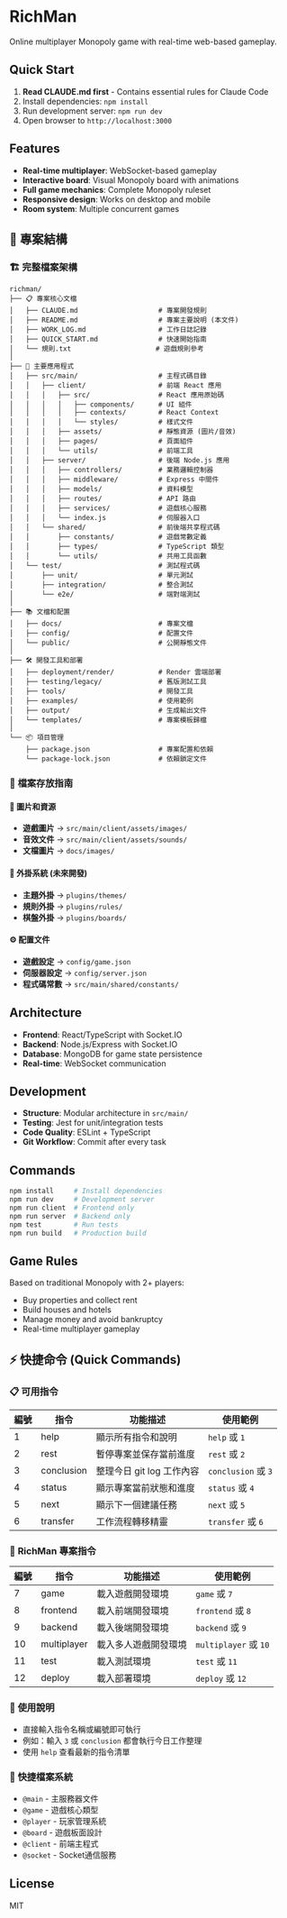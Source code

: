 # RichMan

Online multiplayer Monopoly game with real-time web-based gameplay.

## Quick Start

1. **Read CLAUDE.md first** - Contains essential rules for Claude Code
2. Install dependencies: `npm install`
3. Run development server: `npm run dev`
4. Open browser to `http://localhost:3000`

## Features

- **Real-time multiplayer**: WebSocket-based gameplay
- **Interactive board**: Visual Monopoly board with animations
- **Full game mechanics**: Complete Monopoly ruleset
- **Responsive design**: Works on desktop and mobile
- **Room system**: Multiple concurrent games

## 📁 專案結構

### 🏗️ **完整檔案架構**
```
richman/
├── 📋 專案核心文檔
│   ├── CLAUDE.md                    # 專案開發規則
│   ├── README.md                    # 專案主要說明 (本文件)
│   ├── WORK_LOG.md                  # 工作日誌記錄
│   ├── QUICK_START.md               # 快速開始指南
│   └── 規則.txt                     # 遊戲規則參考
│
├── 🚀 主要應用程式
│   ├── src/main/                    # 主程式碼目錄
│   │   ├── client/                  # 前端 React 應用
│   │   │   ├── src/                 # React 應用原始碼
│   │   │   │   ├── components/      # UI 組件
│   │   │   │   ├── contexts/        # React Context
│   │   │   │   └── styles/          # 樣式文件
│   │   │   ├── assets/              # 靜態資源 (圖片/音效)
│   │   │   ├── pages/               # 頁面組件
│   │   │   └── utils/               # 前端工具
│   │   ├── server/                  # 後端 Node.js 應用
│   │   │   ├── controllers/         # 業務邏輯控制器
│   │   │   ├── middleware/          # Express 中間件
│   │   │   ├── models/              # 資料模型
│   │   │   ├── routes/              # API 路由
│   │   │   ├── services/            # 遊戲核心服務
│   │   │   └── index.js             # 伺服器入口
│   │   └── shared/                  # 前後端共享程式碼
│   │       ├── constants/           # 遊戲常數定義
│   │       ├── types/               # TypeScript 類型
│   │       └── utils/               # 共用工具函數
│   └── test/                        # 測試程式碼
│       ├── unit/                    # 單元測試
│       ├── integration/             # 整合測試
│       └── e2e/                     # 端對端測試
│
├── 📚 文檔和配置
│   ├── docs/                        # 專案文檔
│   ├── config/                      # 配置文件
│   └── public/                      # 公開靜態文件
│
├── 🛠️ 開發工具和部署
│   ├── deployment/render/           # Render 雲端部署
│   ├── testing/legacy/              # 舊版測試工具
│   ├── tools/                       # 開發工具
│   ├── examples/                    # 使用範例
│   ├── output/                      # 生成輸出文件
│   └── templates/                   # 專案模板歸檔
│
└── 📦 項目管理
    ├── package.json                 # 專案配置和依賴
    └── package-lock.json            # 依賴鎖定文件
```

### 🎯 **檔案存放指南**

#### 📸 **圖片和資源**
- **遊戲圖片** → `src/main/client/assets/images/`
- **音效文件** → `src/main/client/assets/sounds/`
- **文檔圖片** → `docs/images/`

#### 🔌 **外掛系統 (未來開發)**
- **主題外掛** → `plugins/themes/`
- **規則外掛** → `plugins/rules/`
- **棋盤外掛** → `plugins/boards/`

#### ⚙️ **配置文件**
- **遊戲設定** → `config/game.json`
- **伺服器設定** → `config/server.json`
- **程式碼常數** → `src/main/shared/constants/`

## Architecture

- **Frontend**: React/TypeScript with Socket.IO
- **Backend**: Node.js/Express with Socket.IO
- **Database**: MongoDB for game state persistence
- **Real-time**: WebSocket communication

## Development

- **Structure**: Modular architecture in `src/main/`
- **Testing**: Jest for unit/integration tests
- **Code Quality**: ESLint + TypeScript
- **Git Workflow**: Commit after every task

## Commands

```bash
npm install     # Install dependencies
npm run dev     # Development server
npm run client  # Frontend only
npm run server  # Backend only
npm test        # Run tests
npm run build   # Production build
```

## Game Rules

Based on traditional Monopoly with 2+ players:
- Buy properties and collect rent
- Build houses and hotels
- Manage money and avoid bankruptcy
- Real-time multiplayer gameplay

## ⚡ 快捷命令 (Quick Commands)

### 📋 **可用指令**
| 編號 | 指令 | 功能描述 | 使用範例 |
|------|------|----------|----------|
| 1 | help | 顯示所有指令和說明 | `help` 或 `1` |
| 2 | rest | 暫停專案並保存當前進度 | `rest` 或 `2` |
| 3 | conclusion | 整理今日 git log 工作內容 | `conclusion` 或 `3` |
| 4 | status | 顯示專案當前狀態和進度 | `status` 或 `4` |
| 5 | next | 顯示下一個建議任務 | `next` 或 `5` |
| 6 | transfer | 工作流程轉移精靈 | `transfer` 或 `6` |

### 🎯 **RichMan 專案指令**
| 編號 | 指令 | 功能描述 | 使用範例 |
|------|------|----------|----------|
| 7 | game | 載入遊戲開發環境 | `game` 或 `7` |
| 8 | frontend | 載入前端開發環境 | `frontend` 或 `8` |
| 9 | backend | 載入後端開發環境 | `backend` 或 `9` |
| 10 | multiplayer | 載入多人遊戲開發環境 | `multiplayer` 或 `10` |
| 11 | test | 載入測試環境 | `test` 或 `11` |
| 12 | deploy | 載入部署環境 | `deploy` 或 `12` |

### 📝 **使用說明**
- 直接輸入指令名稱或編號即可執行
- 例如：輸入 `3` 或 `conclusion` 都會執行今日工作整理
- 使用 `help` 查看最新的指令清單

### 📁 **快捷檔案系統**
- `@main` - 主服務器文件
- `@game` - 遊戲核心類型
- `@player` - 玩家管理系統
- `@board` - 遊戲板面設計
- `@client` - 前端主程式
- `@socket` - Socket通信服務

## License

MIT